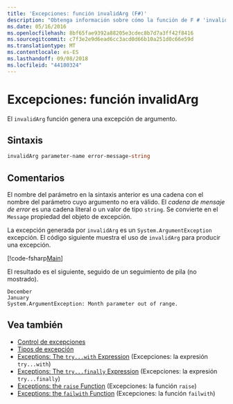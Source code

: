 ```yaml
---
title: 'Excepciones: función invalidArg (F#)'
description: "Obtenga información sobre cómo la función de F # 'invalidArg' genera una excepción de argumento."
ms.date: 05/16/2016
ms.openlocfilehash: 8bf65fae9392a88205e3cdec8b7d7a3ff42f8416
ms.sourcegitcommit: c7f3e2e9d6ead6cc3acd0d66b10a251d0c66e59d
ms.translationtype: MT
ms.contentlocale: es-ES
ms.lasthandoff: 09/08/2018
ms.locfileid: "44180324"
---
```

# <a name="exceptions-the-invalidarg-function"></a>Excepciones: función invalidArg

El `invalidArg` función genera una excepción de argumento.

## <a name="syntax"></a>Sintaxis

```fsharp
invalidArg parameter-name error-message-string
```

## <a name="remarks"></a>Comentarios

El nombre del parámetro en la sintaxis anterior es una cadena con el nombre del parámetro cuyo argumento no era válido. El *cadena de mensaje de error* es una cadena literal o un valor de tipo `string`. Se convierte en el `Message` propiedad del objeto de excepción.

La excepción generada por `invalidArg` es un `System.ArgumentException` excepción. El código siguiente muestra el uso de `invalidArg` para producir una excepción.

[!code-fsharp[Main](../../../../samples/snippets/fsharp/lang-ref-2/snippet6101.fs)]

El resultado es el siguiente, seguido de un seguimiento de pila (no mostrado).

```
December
January
System.ArgumentException: Month parameter out of range.
```

## <a name="see-also"></a>Vea también

- [Control de excepciones](index.md)
- [Tipos de excepción](exception-types.md)
- [Exceptions: The `try...with` Expression](the-try-with-expression.md) (Excepciones: la expresión `try...with`)
- [Exceptions: The `try...finally` Expression](the-try-finally-expression.md) (Excepciones: la expresión `try...finally`)
- [Exceptions: the `raise` Function](the-raise-function.md) (Excepciones: la función `raise`)
- [Exceptions: the `failwith` Function](the-failwith-function.md) (Excepciones: la función `failwith`)
